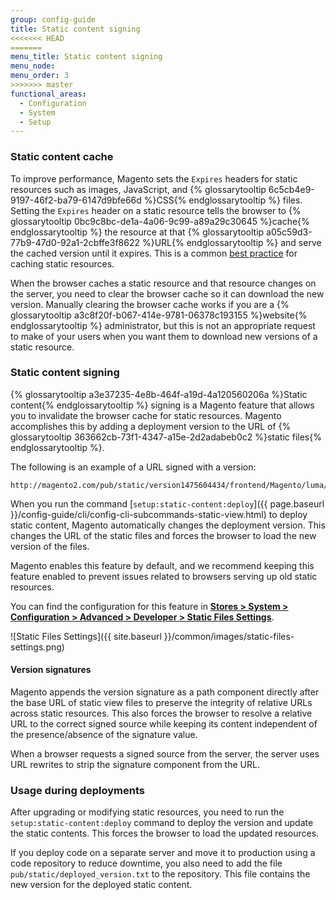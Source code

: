 ```yaml
---
group: config-guide
title: Static content signing
<<<<<<< HEAD
=======
menu_title: Static content signing
menu_node:
menu_order: 3
>>>>>>> master
functional_areas:
  - Configuration
  - System
  - Setup
---
```


### Static content cache

To improve performance, Magento sets the `Expires` headers for static resources such as images, JavaScript, and {% glossarytooltip 6c5cb4e9-9197-46f2-ba79-6147d9bfe66d %}CSS{% endglossarytooltip %} files.
Setting the `Expires` header on a static resource tells the browser to {% glossarytooltip 0bc9c8bc-de1a-4a06-9c99-a89a29c30645 %}cache{% endglossarytooltip %} the resource at that {% glossarytooltip a05c59d3-77b9-47d0-92a1-2cbffe3f8622 %}URL{% endglossarytooltip %} and serve the cached version until it expires.
This is a common [best practice](https://developer.yahoo.com/performance/rules.html#expires=) for caching static resources.

When the browser caches a static resource and that resource changes on the server, you need to clear the browser cache so it can download the new version.
Manually clearing the browser cache works if you are a {% glossarytooltip a3c8f20f-b067-414e-9781-06378c193155 %}website{% endglossarytooltip %} administrator, but this is not an appropriate request to make of your users when you want them to download new versions of a static resource.

### Static content signing

{% glossarytooltip a3e37235-4e8b-464f-a19d-4a120560206a %}Static content{% endglossarytooltip %} signing is a Magento feature that allows you to invalidate the browser cache for static resources.
Magento accomplishes this by adding a deployment version to the URL of {% glossarytooltip 363662cb-73f1-4347-a15e-2d2adabeb0c2 %}static files{% endglossarytooltip %}.

The following is an example of a URL signed with a version:

~~~
http://magento2.com/pub/static/version1475604434/frontend/Magento/luma/en_US/images/logo.svg
~~~

When you run the command [`setup:static-content:deploy`]({{ page.baseurl }}/config-guide/cli/config-cli-subcommands-static-view.html) to deploy static content, Magento automatically changes the deployment version.
This changes the URL of the static files and forces the browser to load the new version of the files.

Magento enables this feature by default, and we recommend keeping this feature enabled to prevent issues related to browsers serving up old static resources.

You can find the configuration for this feature in [**Stores > System > Configuration > Advanced > Developer > Static Files Settings**](http://docs.magento.com/m2/ee/user_guide/system/static-file-signature.html).

![Static Files Settings]({{ site.baseurl }}/common/images/static-files-settings.png)

#### Version signatures

Magento appends the version signature as a path component directly after the base URL of static view files to preserve the integrity of relative URLs across static resources.
This also forces the browser to resolve a relative URL to the correct signed source while keeping its content independent of the presence/absence of the signature value.

When a browser requests a signed source from the server, the server uses URL rewrites to strip the signature component from the URL.

### Usage during deployments

After upgrading or modifying static resources, you need to run the `setup:static-content:deploy` command to deploy the version and update the static contents.
This forces the browser to load the updated resources.

If you deploy code on a separate server and move it to production using a code repository to reduce downtime, you also need to add the file `pub/static/deployed_version.txt` to the repository.
This file contains the new version for the deployed static content.
